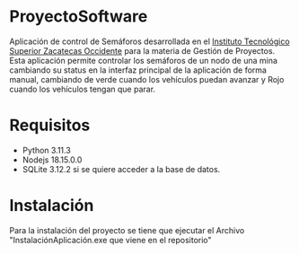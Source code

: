 # ProyectoSoftware
 
 Aplicación de control de Semáforos desarrollada en el [Instituto Tecnológico Superior Zacatecas Occidente](http://itszo.mx/) para la materia de Gestión de Proyectos. 
Esta aplicación permite controlar los semáforos de un nodo de una mina cambiando su status en la interfaz principal de la aplicación de forma manual, cambiando de verde cuando los vehículos puedan avanzar y Rojo cuando los vehículos tengan que parar.

# Requisitos
- Python 3.11.3
- Nodejs 18.15.0.0
- SQLite 3.12.2 si se quiere acceder a la base de datos.

# Instalación
Para la instalación del proyecto se tiene que ejecutar el Archivo "InstalaciónAplicación.exe que viene en el repositorio"